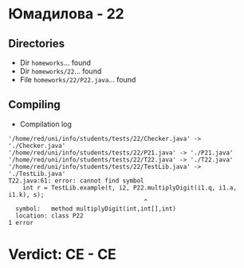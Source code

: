 # Юмадилова - 22
## Directories
- Dir `homeworks`... found
- Dir `homeworks/22`... found
- File `homeworks/22/P22.java`... found
## Compiling
- Compilation log
```
'/home/red/uni/info/students/tests/22/Checker.java' -> './Checker.java'
'/home/red/uni/info/students/tests/22/P21.java' -> './P21.java'
'/home/red/uni/info/students/tests/22/T22.java' -> './T22.java'
'/home/red/uni/info/students/tests/22/TestLib.java' -> './TestLib.java'
T22.java:61: error: cannot find symbol
    int r = TestLib.example(t, i2, P22.multiplyDigit(i1.q, i1.a, i1.k), s);
                                      ^
  symbol:   method multiplyDigit(int,int[],int)
  location: class P22
1 error

```
# Verdict: **CE** - CE
